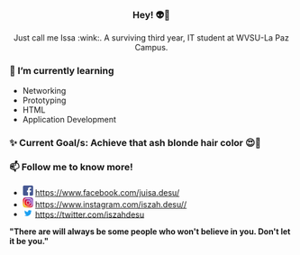  ###  <div align="center"> <b> Hey! :alien::purple_heart: </b> </div>

<p align="center"> Just call me Issa :wink:. A surviving third year, IT student at WVSU-La Paz Campus. </p>

### 🌱 I’m currently learning
- Networking
- Prototyping
- HTML 
- Application Development

### :sparkles: Current Goal/s: Achieve that ash blonde hair color :heart_eyes::yellow_heart:

### 📫 Follow me to know more! <br/>
- <img src="images/fb.png" width="18"> https://www.facebook.com/juisa.desu/ <br/>
- <img src="images/insta.jpg" width="18"> https://www.instagram.com/iszah.desu// <br/>
- <img src="images/twit.png" width="18"> https://twitter.com/iszahdesu <br/>

<b> "There are will always be some people who won't believe in you. Don't let it be you."</b>
<!--
**issagrace/issagrace** is a ✨ _special_ ✨ repository because its `README.md` (this file) appears on your GitHub profile.

Here are some ideas to get you started:

- 🔭 I’m currently working on ...
- 🌱 I’m currently learning ...
- 👯 I’m looking to collaborate on ...
- 🤔 I’m looking for help with ...
- 💬 Ask me about ...
- 📫 How to reach me: ...
- 😄 Pronouns: ...
- ⚡ Fun fact: ...
-->
